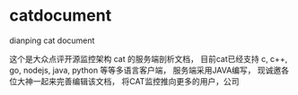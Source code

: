 # catdocument
dianping cat document

这个是大众点评开源监控架构 cat 的服务端剖析文档，
目前cat已经支持 c, c++, go, nodejs, java, python 等等多语言客户端， 
服务端采用JAVA编写， 现诚邀各位大神一起来完善编辑该文档，
将CAT监控推向更多的用户，公司
